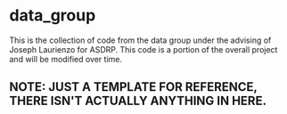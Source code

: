 # data_group
This is the collection of code from the data group under the advising of Joseph Laurienzo for ASDRP. This code is a portion of the overall project and will be modified over time.

## NOTE: JUST A TEMPLATE FOR REFERENCE, THERE ISN'T ACTUALLY ANYTHING IN HERE.
